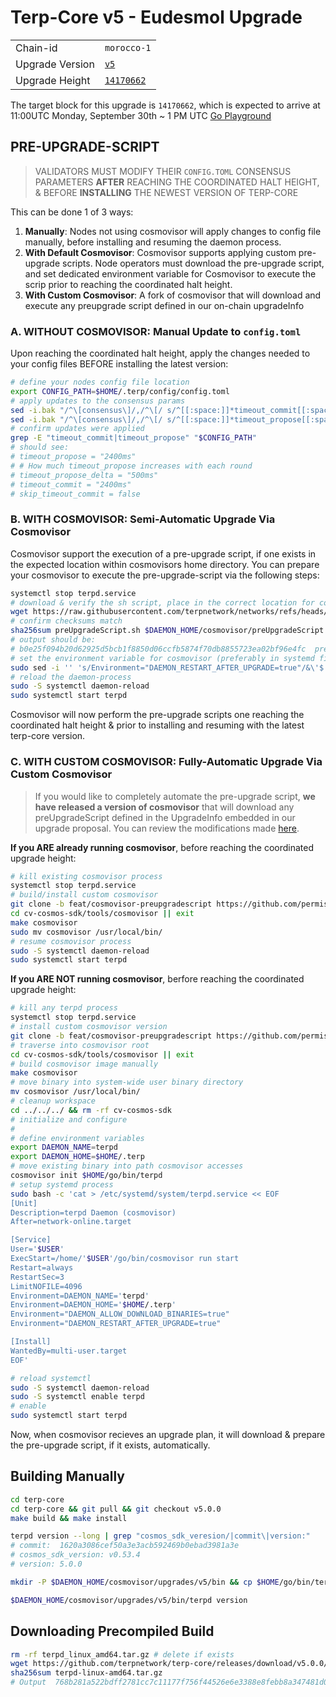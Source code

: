 # Terp-Core v5 - Eudesmol Upgrade

|                 |                                                              |
|-----------------|--------------------------------------------------------------|
| Chain-id        | `morocco-1`                                                  |
| Upgrade Version | [`v5`](https://github.com/terpnetwork/terp-core/releases/tag/v5.0.0)                                                  |
| Upgrade Height  | [`14170662`](https://ping.pub/terp/block/14170662)                                                    |

The target block for this upgrade is `14170662`, which is expected to arrive at 11:00UTC Monday, September 30th ~ 1 PM UTC [Go Playground](hthttps://go.dev/play/p/cyxyYqhGtRp)

## PRE-UPGRADE-SCRIPT

> VALIDATORS MUST MODIFY THEIR `CONFIG.TOML` CONSENSUS PARAMETERS **AFTER** REACHING THE COORDINATED HALT HEIGHT, & BEFORE **INSTALLING** THE NEWEST VERSION OF TERP-CORE

This can be done 1 of 3 ways:

1. **Manually**: Nodes not using cosmovisor will apply changes to config file manually, before installing and resuming the daemon process.
2. **With Default Cosmovisor**: Cosmovisor supports applying custom pre-upgrade scripts. Node operators must download the pre-upgrade script, and set dedicated environment variable for Cosmovisor to execute the scrip prior to reaching the coordinated halt height.
3. **With Custom Cosmovisor**: A fork of cosmovisor that will download and execute any preupgrade script defined in our on-chain upgradeInfo
<!-- This upgrade reduces our blocktimes. To do so, validators MUST modify their consensus params, BEFORE installing and applying the latest version of terp-core. These parameters are  located in each nodes `config.toml`, and to do so, we have provided 3 options: -->

### A. WITHOUT COSMOVISOR: Manual Update to `config.toml`  

Upon reaching the coordinated halt height, apply the changes needed to your config files BEFORE installing the latest version:

```sh
# define your nodes config file location
export CONFIG_PATH=$HOME/.terp/config/config.toml
# apply updates to the consensus params
sed -i.bak "/^\[consensus\]/,/^\[/ s/^[[:space:]]*timeout_commit[[:space:]]*=.*/timeout_commit = \"2400ms\"/" "$CONFIG_PATH"
sed -i.bak "/^\[consensus\]/,/^\[/ s/^[[:space:]]*timeout_propose[[:space:]]*=.*/timeout_propose = \"2400ms\"/" "$CONFIG_PATH"
# confirm updates were applied
grep -E "timeout_commit|timeout_propose" "$CONFIG_PATH"
# should see:
# timeout_propose = "2400ms"
# # How much timeout_propose increases with each round
# timeout_propose_delta = "500ms"
# timeout_commit = "2400ms"
# skip_timeout_commit = false
```

### B. WITH COSMOVISOR: Semi-Automatic Upgrade Via Cosmovisor

Cosmovisor support the execution of a pre-upgrade script, if one exists in the expected location within cosmovisors home directory. You can prepare your cosmovisor to execute the pre-upgrade-script via the following steps:

```sh
systemctl stop terpd.service
# download & verify the sh script, place in the correct location for cosmovisor
wget https://raw.githubusercontent.com/terpnetwork/networks/refs/heads/main/mainnet/upgrades/v5/preUpgradeScript.sh $DAEMON_HOME/cosmovisor/preUpgradeScript.sh
# confirm checksums match 
sha256sum preUpgradeScript.sh $DAEMON_HOME/cosmovisor/preUpgradeScript.sh
# output should be: 
# b0e25f094b20d62925d5bcb1f8850d06ccfb5874f70db8855723ea02bf96e4fc  preUpgradeScript.sh
# set the environment variable for cosmovisor (preferably in systemd file)
sudo sed -i '' 's/Environment="DAEMON_RESTART_AFTER_UPGRADE=true"/&\'$'\n''Environment="COSMOVISOR_CUSTOM_PREUPGRADE=preUpgradeScript.sh"/' test.service
# reload the daemon-process
sudo -S systemctl daemon-reload
sudo systemctl start terpd
```

Cosmovisor will now perform the pre-upgrade scripts one reaching the coordinated halt height & prior to installing and resuming with the latest terp-core version.

### C. WITH CUSTOM COSMOVISOR: Fully-Automatic Upgrade Via Custom Cosmovisor
>
> If you would like to completely automate the pre-upgrade script, **we have released a version of cosmovisor** that will download any preUpgradeScript defined in the UpgradeInfo embedded in our upgrade proposal. You can review the modifications made [here](https://github.com/permissionlessweb/cosmos-sdk/compare/648633cc6d1eac408c87ad892f237cebd1ecc549...af61af47e79fd807559ec3148f5a0bea8ea749e9).

**If you ARE already running cosmovisor**, before reaching the coordinated upgrade height:

```sh
# kill existing cosmovisor process
systemctl stop terpd.service
# build/install custom cosmovisor
git clone -b feat/cosmovisor-preupgradescript https://github.com/permissionlessweb/cosmos-sdk cv-cosmos-sdk
cd cv-cosmos-sdk/tools/cosmovisor || exit
make cosmovisor
sudo mv cosmovisor /usr/local/bin/
# resume cosmovisor process
sudo -S systemctl daemon-reload
sudo systemctl start terpd
```

**If you ARE NOT running cosmovisor**, berfore reaching the coordinated upgrade height:

```sh
# kill any terpd process
systemctl stop terpd.service
# install custom cosmovisor version 
git clone -b feat/cosmovisor-preupgradescript https://github.com/permissionlessweb/cosmos-sdk cv-cosmos-sdk
# traverse into cosmovisor root
cd cv-cosmos-sdk/tools/cosmovisor || exit
# build cosmovisor image manually
make cosmovisor
# move binary into system-wide user binary directory
mv cosmovisor /usr/local/bin/
# cleanup workspace
cd ../../../ && rm -rf cv-cosmos-sdk
# initialize and configure
#
# define environment variables
export DAEMON_NAME=terpd
export DAEMON_HOME=$HOME/.terp
# move existing binary into path cosmovisor accesses
cosmovisor init $HOME/go/bin/terpd
# setup systemd process
sudo bash -c 'cat > /etc/systemd/system/terpd.service << EOF
[Unit]
Description=terpd Daemon (cosmovisor)
After=network-online.target

[Service]
User='$USER'
ExecStart=/home/'$USER'/go/bin/cosmovisor run start
Restart=always
RestartSec=3
LimitNOFILE=4096
Environment=DAEMON_NAME='terpd'
Environment=DAEMON_HOME='$HOME/.terp'
Environment="DAEMON_ALLOW_DOWNLOAD_BINARIES=true"
Environment="DAEMON_RESTART_AFTER_UPGRADE=true"

[Install]
WantedBy=multi-user.target
EOF'

# reload systemctl 
sudo -S systemctl daemon-reload
sudo -S systemctl enable terpd
# enable
sudo systemctl start terpd
```

Now, when cosmovisor recieves an upgrade plan, it will download & prepare the pre-upgrade script, if it exists, automatically.

## Building Manually

```sh
cd terp-core
cd terp-core && git pull && git checkout v5.0.0
make build && make install 

terpd version --long | grep "cosmos_sdk_veresion/|commit\|version:"
# commit:  1620a3086cef50a3e3acb592469b0ebad3981a3e
# cosmos_sdk_version: v0.53.4
# version: 5.0.0

mkdir -P $DAEMON_HOME/cosmovisor/upgrades/v5/bin && cp $HOME/go/bin/terpd $DAEMON_HOME/cosmovisor/upgrades/v5/bin 

$DAEMON_HOME/cosmovisor/upgrades/v5/bin/terpd version
```

## Downloading Precompiled Build

```sh
rm -rf terpd_linux_amd64.tar.gz # delete if exists
wget https://github.com/terpnetwork/terp-core/releases/download/v5.0.0/terpd-linux-amd64.tar.gz
sha256sum terpd-linux-amd64.tar.gz
# Output  768b281a522bdff2781cc7c11177f756f44526e6e3388e8febb8a347481d0870 terpd-linux-amd64.tar.gz
```
